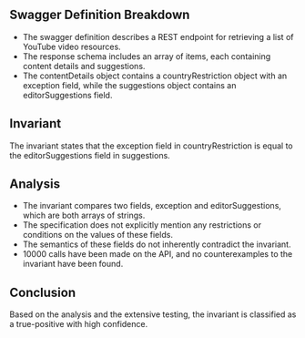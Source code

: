 ## Swagger Definition Breakdown
- The swagger definition describes a REST endpoint for retrieving a list of YouTube video resources.
- The response schema includes an array of items, each containing content details and suggestions.
- The contentDetails object contains a countryRestriction object with an exception field, while the suggestions object contains an editorSuggestions field.

## Invariant
The invariant states that the exception field in countryRestriction is equal to the editorSuggestions field in suggestions.

## Analysis
- The invariant compares two fields, exception and editorSuggestions, which are both arrays of strings.
- The specification does not explicitly mention any restrictions or conditions on the values of these fields.
- The semantics of these fields do not inherently contradict the invariant.
- 10000 calls have been made on the API, and no counterexamples to the invariant have been found.

## Conclusion
Based on the analysis and the extensive testing, the invariant is classified as a true-positive with high confidence.
